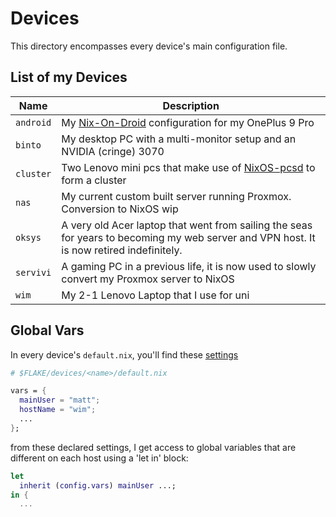 # Devices

This directory encompasses every device's main configuration file.

## List of my Devices

| Name       | Description                                                                                             |
| ---------- | ------------------------------------------------------------------------------------------------------- |
| `android`  | My [Nix-On-Droid](https://github.com/nix-community/nix-on-droid) configuration for my OnePlus 9 Pro |
| `binto`    | My desktop PC with a multi-monitor setup and an NVIDIA (cringe) 3070 |
| `cluster`  | Two Lenovo mini pcs that make use of [NixOS-pcsd](https://github.com/matt1432/nixos-pcsd) to form a cluster |
| `nas`      | My current custom built server running Proxmox. Conversion to NixOS wip |
| `oksys`    | A very old Acer laptop that went from sailing the seas for years to becoming my web server and VPN host. It is now retired indefinitely. |
| `servivi`  | A gaming PC in a previous life, it is now used to slowly convert my Proxmox server to NixOS |
| `wim`      | My 2-1 Lenovo Laptop that I use for uni |

## Global Vars

In every device's `default.nix`, you'll find these [settings](https://git.nelim.org/matt1432/nixos-configs/src/branch/master/common/vars.nix)

```nix
# $FLAKE/devices/<name>/default.nix

vars = {
  mainUser = "matt";
  hostName = "wim";
  ...
};
```

from these declared settings, I get access to global variables
that are different on each host using a 'let in' block:

```nix
let
  inherit (config.vars) mainUser ...;
in {
  ...
```
